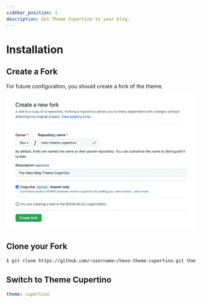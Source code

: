 ```yaml
---
sidebar_position: 1
description: Get Theme Cupertino to your blog.
---
```


# Installation

## Create a Fork

For future configuration, you should create a fork of the theme.

![Screenshot of creating a fork](./img/create-fork.png)

## Clone your Fork

```bash
$ git clone https://github.com/<username>/hexo-theme-cupertino.git themes/cupertino
```

## Switch to Theme Cupertino

```yaml title="_config.yml"
theme: cupertino
```
